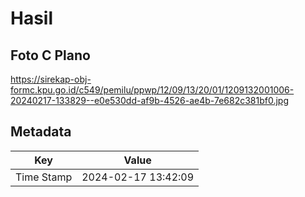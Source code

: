 # Hasil

## Foto C Plano

https://sirekap-obj-formc.kpu.go.id/c549/pemilu/ppwp/12/09/13/20/01/1209132001006-20240217-133829--e0e530dd-af9b-4526-ae4b-7e682c381bf0.jpg


## Metadata

| Key        | Value               |
| ---------- | ------------------- |
| Time Stamp | 2024-02-17 13:42:09 |



